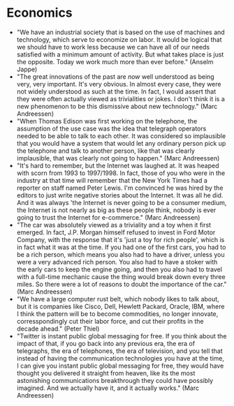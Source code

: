 # Economics

 * "We have an industrial society that is based on the use of machines and technology, which serve to economize on labor. It would be logical that we should have to work less because we can have all of our needs satisfied with a minimum amount of activity. But what takes place is just the opposite. Today we work much more than ever before." (Anselm Jappe)
 * "The great innovations of the past are *now* well understood as being very, very important. It's very obvious. In almost every case, they were not widely understood as such at the time. In fact, I would assert that they were often actually viewed as trivialities or jokes. I don't think it is a new phenomenon to be this dismissive about new technology." (Marc Andreessen)
 * "When Thomas Edison was first working on the telephone, the assumption of the use case was the idea that telegraph operators needed to be able to talk to each other. It was considered so implausible that you would have a system that would let any ordinary person pick up the telephone and talk to another person, like that was clearly implausible, that was clearly not going to happen." (Marc Andreessen)
 * "It's hard to remember, but the Internet was laughed at. It was heaped with scorn from 1993 to 1997/1998. In fact, those of you who were in the industry at that time will remember that the New York Times had a reporter on staff named Peter Lewis. I'm convinced he was hired by the editors to just write negative stories about the Internet. It was all he did. And it was always 'the Internet is never going to be a consumer medium, the Internet is not nearly as big as these people think, nobody is ever going to trust the Internet for e-commerce." (Marc Andreessen)
 * "The car was absolutely viewed as a triviality and a toy when it first emerged. In fact, J.P. Morgan himself refused to invest in Ford Motor Company, with the response that it's 'just a toy for rich people', which is in fact what it was at the time. If you had one of the first cars, you had to be a rich person, which means you also had to have a driver, unless you were a very advanced rich person. You also had to have a stoker with the early cars to keep the engine going, and then you also had to travel with a full-time mechanic cause the thing would break down every three miles. So there were a lot of reasons to doubt the importance of the car." (Marc Andreessen)
 * "We have a large computer rust belt, which nobody likes to talk about, but it is companies like Cisco, Dell, Hewlett Packard, Oracle, IBM, where I think the pattern will be to become commodities, no longer innovate, corresspondingly cut their labor force, and cut their profits in the decade ahead." (Peter Thiel)
 * "Twitter is instant public global messaging for free. If you think about the impact of that, if you go back into any previous era, the era of telegraphs, the era of telephones, the era of television, and you tell that instead of having the communication technologies you have at the time, I can give you instant public global messaging for free, they would have thought you delivered it straight from heaven, like its the most astonishing communications breakthrough they could have possibly imagined. And we actually have it, and it actually works." (Marc Andreessen)

